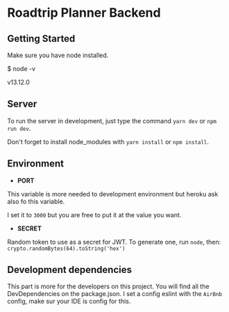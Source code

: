 
# Roadtrip Planner Backend

  

## Getting Started

  

Make sure you have node installed.

  

$ node -v

v13.12.0

  

## Server

  

To run the server in development, just type the command `yarn dev` or `npm run dev`.

Don't forget to install node_modules with `yarn install` or `npm install`.

## Environment
  

- **PORT**

This variable is more needed to development environment but heroku ask also fo this variable.

I set it to `3000` but you are free to put it at the value you want.

  

- **SECRET**

Random token to use as a secret for JWT. To generate one, run `node`, then: `crypto.randomBytes(64).toString('hex')`

## Development dependencies
  
  This part is more for the developers on this project.
  You will find all the DevDependencies on the package.json.
  I set a config eslint with the `AirBnb` config, make sur your IDE is config for this.
